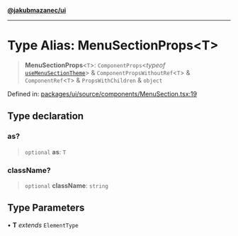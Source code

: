 [**@jakubmazanec/ui**](../README.md)

---

# Type Alias: MenuSectionProps\<T\>

> **MenuSectionProps**\<`T`\>: `ComponentProps`\<_typeof_
> [`useMenuSectionTheme`](../functions/useMenuSectionTheme.md)\> & `ComponentPropsWithoutRef`\<`T`\>
> & `ComponentRef`\<`T`\> & `PropsWithChildren` & `object`

Defined in:
[packages/ui/source/components/MenuSection.tsx:19](https://github.com/jakubmazanec/tools/blob/dd3219e5c9e39fb2c6c2fa06c4f20acd2118ac84/packages/ui/source/components/MenuSection.tsx#L19)

## Type declaration

### as?

> `optional` **as**: `T`

### className?

> `optional` **className**: `string`

## Type Parameters

• **T** _extends_ `ElementType`
